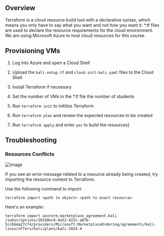 ## Overview
Terraform is a cloud resource build tool with a declarative syntax, which means you only have to say what you want and not how you want it. *.tf files are used to declare the resource requirements for the cloud environment. We are using Microsoft Azure to host cloud resources for this course.

## Provisioning VMs
1. Log into Azure and open a Cloud Shell

1. Upload the `kali-setup.tf` and `cloud-init-kali.yaml` files to the Cloud Shell

1. Install Terraform if necessary

1. Set the number of VMs in the *.tf file the number of students 

1. Run `terraform init` to initilize Terraform

1. Run `terraform plan` and review the expected resources to be created

1. Run `terraform apply` and enter `yes` to build the resources]

## Troubleshooting
### Resources Conflicts
![image](https://github.com/user-attachments/assets/f7424474-e878-409f-8230-3de7bfd526f6)

If you see an error message related to a resource already being created, try importing the resource context to Terraform.

Use the following command to import:

```
terraform import <path to object> <path to exact resource>
```

Here's an example:
```
terraform import azurerm_marketplace_agreement.kali /subscriptions/10150ec8-4a52-423c-a87b-5ccbb4a27cf4/providers/Microsoft.MarketplaceOrdering/agreements/kali-linux/offers/kali/plans/kali-2024-4
```
